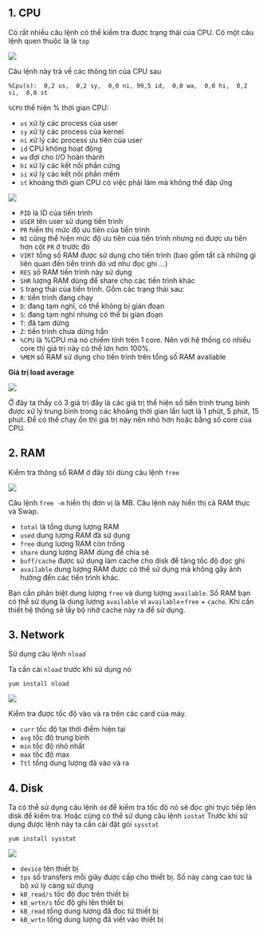 ## 1. CPU

Có rất nhiều câu lệnh có thể kiểm tra được trạng thái của CPU. Có một câu lệnh quen thuộc là là `top` 

![](https://github.com/niemdinhtrong/thuctapsinh/blob/master/NiemDT/Monitoring/images/1.png)

Câu lệnh này trả về các thông tin của CPU sau

```
%Cpu(s):  0,2 us,  0,2 sy,  0,0 ni, 99,5 id,  0,0 wa,  0,0 hi,  0,2 si,  0,0 st
```

`%CPU` thể hiện % thời gian CPU:

* `us` xử lý các process của user
* `sy` xử lý các process của kernel
* `ni` xử lý các process ưu tiên của user
* `id` CPU không hoạt động
* `wa` đợi cho I/O hoàn thành
* `hi` xử lý các kết nối phần cứng
* `si` xử lý các kết nối phần mềm
* `st` khoảng thời gian CPU có việc phải làm mà không thể đáp ứng

![](https://github.com/niemdinhtrong/thuctapsinh/blob/master/NiemDT/Monitoring/images/2.png)

* `PID` là ID của tiến trình
* `USER` tên user sử dụng tiến trình
* `PR` hiển thị mức độ ưu tiên của tiến trình
* `NI` cũng thể hiện mức độ ưu tiên của tiến trình nhưng nó được ưu tiên hơn cột `PR` ở trước đó
* `VIRT` tổng số RAM được sử dụng cho tiến trình (bao gồm tất cả những gì liên quan đến tiến trình đó vd như đọc ghi ...)
* `RES` số RAM tiến trình này sử dụng
* `SHR` lượng RAM dùng để share cho các tiến trình khác
* `S` trạng thái của tiến trình. Gồm các trạng thái sau:
 * `R`: tiến trình đang chạy
 * `D`: đang tạm nghỉ, có thể không bị gián đoạn
 * `S`: đang tạm nghỉ nhưng có thể bị gián đoạn
 * `T`: đã tạm dừng
 * `Z`: tiến trình chưa dừng hẳn
* `%CPU` là %CPU mà nó chiếm tính trên 1 core. Nên với hệ thống có nhiều core thì giá trị này có thể lớn hơn 100%.
* `%MEM` số RAM sử dụng cho tiến trình trên tổng số RAM available

**Giá trị load average**

![](https://github.com/niemdinhtrong/thuctapsinh/blob/master/NiemDT/Monitoring/images/3.png)

Ở đây ta thấy có 3 giá trị đây là các giá trị thể hiện số tiến trình trung bình được xử lý trung bình trong các khoảng thời gian lần lượt là 1 phút, 5 phút, 15 phút.
Để có thể chạy ổn thì giá trị này nên nhỏ hơn hoặc bằng số core của CPU.

## 2. RAM

Kiểm tra thông số RAM ở đây tôi dùng câu lệnh `free`

![](https://github.com/niemdinhtrong/thuctapsinh/blob/master/NiemDT/Monitoring/images/4.png)

Câu lệnh `free -m` hiển thị đơn vị là MB. Câu lệnh này hiển thị cả RAM thực và Swap.

* `total` là tổng dung lượng RAM
* `used` dung lượng RAM đã sử dụng
* `free` dung lượng RAM còn trống
* `share` dung lượng RAM dùng để chia sẻ
* `buff/cache` được sử dụng làm cache cho disk để tăng tốc độ đọc ghi
* `available` dung lượng RAM được có thể sử dụng mà không gây ảnh hưởng đến các tiến trình khác.

Bạn cần phân biệt dung lượng `free` và dung lượng `available`. Số RAM bạn có thể sử dụng là dung lượng `available` vì `available`=`free` + `cache`. Khi cần thiết hệ thống sẽ lấy bộ nhớ cache này ra để sử dụng.

## 3. Network

Sử dụng câu lệnh `nload`

Ta cần cài `nload` trước khi sử dụng nó

```
yum install nload
```

![](https://github.com/niemdinhtrong/thuctapsinh/blob/master/NiemDT/Monitoring/images/5.png)

Kiểm tra được tốc độ vào và ra trên các card của máy.

* `curr` tốc độ tại thời điểm hiện tại
* `avg` tốc độ trung bình
* `min` tốc độ nhỏ nhất
* `max` tốc độ max
* `Ttl` tổng dung lượng đã vào và ra

## 4. Disk

Ta có thể sử dụng câu lệnh `dd` để kiểm tra tốc độ nó sẽ đọc ghi trực tiếp lên disk để kiểm tra. Hoặc cũng có thể sử dụng câu lệnh `iostat`
Trước khi sử dụng được lệnh này ta cần cài đặt gói `sysstat`

```
yum install sysstat
```

![](https://github.com/niemdinhtrong/thuctapsinh/blob/master/NiemDT/Monitoring/images/6.png)

* `device` tên thiết bị
* `tps` số transfers mỗi giây được cấp cho thiết bị. Số này càng cao tức là bộ xử lý càng sử dụng
* `kB_read/s` tốc độ đọc trên thiết bị
* `kB_wrtn/s` tốc độ ghi lên thiết bị
* `kB_read` tổng dung lượng đã đọc từ thiết bị
* `kB_wrtn` tổng dung lượng đã viết vào thiết bị

